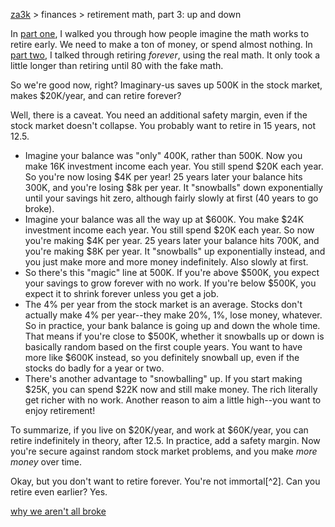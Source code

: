 [za3k](/) > finances > retirement math, part 3: up and down

In [part one](/articles/retirement_math1), I walked you through how people imagine the math works to retire early. We need to make a ton of money, or spend almost nothing.
In [part two](/articles/retirement_math2), I talked through retiring *forever*, using the real math. It only took a little longer than retiring until 80 with the fake math.

So we're good now, right? Imaginary-us saves up 500K in the stock market, makes $20K/year, and can retire forever?

Well, there is a caveat. You need an additional safety margin, even if the stock market doesn't collapse. You probably want to retire in 15 years, not 12.5.

- Imagine your balance was "only" 400K, rather than 500K. Now you make 16K investment income each year. You still spend $20K each year. So you're now losing $4K per year! 25 years later your balance hits 300K, and you're losing $8k per year. It "snowballs" down exponentially until your savings hit zero, although fairly slowly at first (40 years to go broke).
- Imagine your balance was all the way up at $600K. You make $24K investment income each year. You still spend $20K each year. So now you're making $4K per year. 25 years later your balance hits 700K, and you're making $8K per year. It "snowballs" up exponentially instead, and you just make more and more money indefinitely. Also slowly at first.
- So there's this "magic" line at 500K. If you're above $500K, you expect your savings to grow forever with no work. If you're below $500K, you expect it to shrink forever unless you get a job.
- The 4% per year from the stock market is an average. Stocks don't actually make 4% per year--they make 20%, 1%, lose money, whatever. So in practice, your bank balance is going up and down the whole time. That means if you're close to $500K, whether it snowballs up or down is basically random based on the first couple years. You want to have more like $600K instead, so you definitely snowball up, even if the stocks do badly for a year or two.
- There's another advantage to "snowballing" up. If you start making $25K, you can spend $22K now and still make money. The rich literally get richer with no work. Another reason to aim a little high--you want to enjoy retirement!

To summarize, if you live on $20K/year, and work at $60K/year, you can retire indefinitely in theory, after 12.5. In practice, add a safety margin. Now you're secure against random stock market problems, and you make *more money* over time.

Okay, but you don't want to retire forever. You're not immortal[^2]. Can you retire even earlier? Yes.

[why we aren't all broke](/articles/retirement_math4.md)
